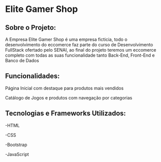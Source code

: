 <h1>Elite Gamer Shop</h1>
<h2>Sobre o Projeto:</h2>
<p>A Empresa Elite Gamer Shop é uma empresa ficticia, todo o desenvolvimento do eccomerce faz parte do curso de Desenvolvimento FullStack ofertado pelo SENAI, ao final do projeto teremos um eccomerce completo com todas as suas funcionalidade tanto Back-End, Front-End e Banco de Dados</p>

<h2>Funcionalidades:</h2>
<p>Página Inicial com destaque para produtos mais vendidos</p>
<p>Catálogo de Jogos e produtos com navegação por categorias</p>

<h2>Tecnologias e Frameworks Utilizados:</h2>
<p>-HTML</p>
<p>-CSS</p>
<p>-Bootstrap</p>
<p>-JavaScript</p>

